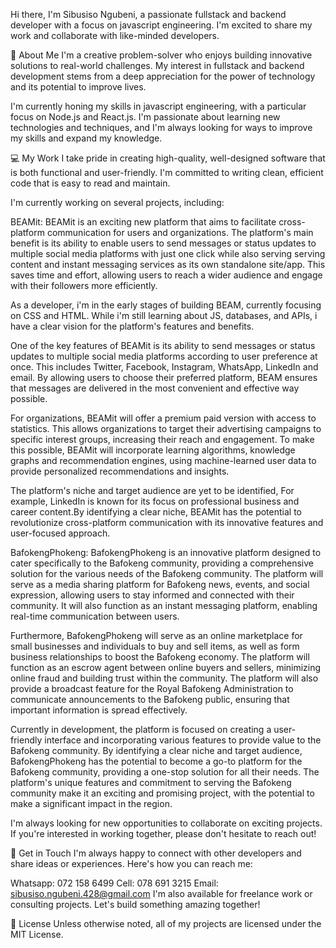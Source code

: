 Hi there, I'm Sibusiso Ngubeni, a passionate fullstack and backend developer with a focus on javascript engineering. I'm excited to share my work and collaborate with like-minded developers.

🚀 About Me
I'm a creative problem-solver who enjoys building innovative solutions to real-world challenges. My interest in fullstack and backend development stems from a deep appreciation for the power of technology and its potential to improve lives.

I'm currently honing my skills in javascript engineering, with a particular focus on Node.js and React.js. I'm passionate about learning new technologies and techniques, and I'm always looking for ways to improve my skills and expand my knowledge.

💻 My Work
I take pride in creating high-quality, well-designed software that is both functional and user-friendly. I'm committed to writing clean, efficient code that is easy to read and maintain.

I'm currently working on several projects, including:

BEAMit: BEAMit is an exciting new platform that aims to facilitate cross-platform communication for users and organizations. The platform's main benefit is its ability to enable users to send messages or status updates to multiple social media platforms with just one click while also serving serving content and instant messaging services as its own standalone site/app. This saves time and effort, allowing users to reach a wider audience and engage with their followers more efficiently.

As a developer, i'm in the early stages of building BEAM, currently focusing on CSS and HTML. While i'm still learning about JS, databases, and APIs, i have a clear vision for the platform's features and benefits.

One of the key features of BEAMit is its ability to send messages or status updates to multiple social media platforms according to user preference at once. This includes Twitter, Facebook, Instagram, WhatsApp, LinkedIn and email. By allowing users to choose their preferred platform, BEAM ensures that messages are delivered in the most convenient and effective way possible.

For organizations, BEAMit will offer a premium paid version with access to statistics. This allows organizations to target their advertising campaigns to specific interest groups, increasing their reach and engagement. To make this possible, BEAMit will incorporate learning algorithms, knowledge graphs and recommendation engines, using machine-learned user data to provide personalized recommendations and insights.

The platform's niche and target audience are yet to be identified, For example, LinkedIn is known for its focus on professional business and career content.By identifying a clear niche, BEAMit has the potential to revolutionize cross-platform communication with its innovative features and user-focused approach.



BafokengPhokeng: BafokengPhokeng is an innovative platform designed to cater specifically to the Bafokeng community, providing a comprehensive solution for the various needs of the Bafokeng community. The platform will serve as a media sharing platform for Bafokeng news, events, and social expression, allowing users to stay informed and connected with their community. It will also function as an instant messaging platform, enabling real-time communication between users.

Furthermore, BafokengPhokeng will serve as an online marketplace for small businesses and individuals to buy and sell items, as well as form business relationships to boost the Bafokeng economy. The platform will function as an escrow agent between online buyers and sellers, minimizing online fraud and building trust within the community. The platform will also provide a broadcast feature for the Royal Bafokeng Administration to communicate announcements to the Bafokeng public, ensuring that important information is spread effectively.

Currently in development, the platform is focused on creating a user-friendly interface and incorporating various features to provide value to the Bafokeng community. By identifying a clear niche and target audience, BafokengPhokeng has the potential to become a go-to platform for the Bafokeng community, providing a one-stop solution for all their needs. The platform's unique features and commitment to serving the Bafokeng community make it an exciting and promising project, with the potential to make a significant impact in the region.

I'm always looking for new opportunities to collaborate on exciting projects. If you're interested in working together, please don't hesitate to reach out!

💬 Get in Touch
I'm always happy to connect with other developers and share ideas or experiences. Here's how you can reach me:

Whatsapp: 072 158 6499
Cell: 078 691 3215
Email: sibusiso.ngubeni.428@gmail.com
I'm also available for freelance work or consulting projects. Let's build something amazing together!

📝 License
Unless otherwise noted, all of my projects are licensed under the MIT License.




